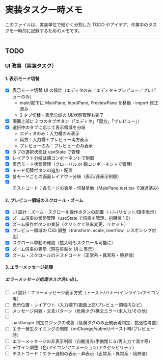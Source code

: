 # 実装タスク一時メモ

このファイルは、実装単位で細かく分割した TODO やアイデア、作業中のタスクを一時的に記録するためのメモです。

---

## TODO

### UI 改善（実装タスク）

#### 1. 表示モード切替

- [x] 表示モード切替 UI の設計（エディタのみ／エディタ＋プレビュー／プレビューのみ）
  - main/配下に MainPane, InputPane, PreviewPane を移動・import 修正済み
  - 3 タブ切替・表示分岐の UI/状態管理も完了
- [x] 画面上部に 3 つのタブボタン（「エディタ」「両方」「プレビュー」）
- [x] 選択中のタブに応じて表示領域を分岐
  - エディタのみ：入力欄のみ表示
  - 両方：入力欄＋プレビュー両方表示
  - プレビューのみ：プレビューのみ表示
- [x] タブの選択状態は useState で管理
- [x] レイアウト分岐は親コンポーネントで制御
- [x] 表示モード状態管理（グローバル or 親コンポーネントで管理）
- [x] モード切替ボタンの追加・配置
- [x] 各モードごとの画面レイアウト分岐（表示/非表示制御）
- [x] テストコード：各モードの表示・切替挙動（MainPane.test.tsx で通過済み）

#### 2. プレビュー領域のスクロール・ズーム

- [x] UI 設計：ズーム・スクロール操作ボタンの配置（＋/−/リセット/倍率表示）
- [x] ズーム倍率の状態管理（useState で倍率を管理、初期値 1.0）
- [x] ズーム操作ボタンの実装（クリックで倍率変更、リセット）
- [x] プレビュー領域の CSS 調整（transform: scale, overflow, レスポンシブ対応）
- [x] スクロール挙動の確認（拡大時もスクロール可能に）
- [x] ズーム倍率の表示（現在倍率を UI に表示）
- [x] ズーム・スクロールのテストコード（正常系・異常系・境界値）

#### 3. エラーメッセージ処理

##### エラーメッセージ処理タスク洗い出し

- [ ] UI 設計：エラーメッセージ表示方式（トースト/バナー/インライン/アイコン等）
- [ ] 表示位置・レイアウト（入力欄下/画面上部/プレビュー領域内など）
- [ ] メッセージ内容・文言パターン（危険タグ/構文エラー/未入力/その他）
- [ ] hasDanger 判定ロジックの改善（危険タグのみ正規表現判定、拡張性考慮）
- [ ] エラー発生タイミングの制御（onChange/submit/ペースト時/プレビュー時）
- [ ] エラーメッセージの非表示制御（自動消去/手動閉じる/再入力で消す等）
- [ ] デザイン調整（色/アイコン/アニメーション/アクセシビリティ）
- [ ] テストコード：エラー通知の表示・非表示（正常系・異常系・境界値）
